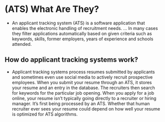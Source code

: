 <!-- TITLE: Applicant Tracking Systems -->
<!-- SUBTITLE: A quick summary of Applicant Tracking Systems -->

# (ATS) What Are They?
-  An applicant tracking system (ATS) is a software application that enables the electronic handling of recruitment needs. ... In many cases they filter applications automatically based on given criteria such as keywords, skills, former employers, years of experience and schools attended.

## How do applicant tracking systems work?
-   Applicant tracking systems process resumes submitted by applicants and sometimes even use social media to actively recruit prospective employees. When you submit your resume through an ATS, it stores your resume and an entry in the database. The recruiters then search for keywords for the particular job opening. When you apply for a job online, your resume isn’t typically going directly to a recruiter or hiring manager. It’s first being processed by an ATS. Whether that human recruiter ever sees your resume could depend on how well your resume is optimized for ATS algorithms.

##  